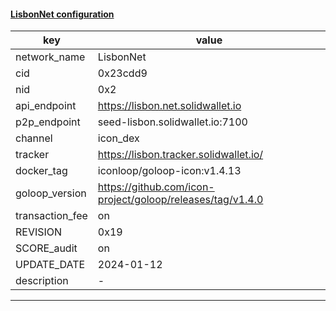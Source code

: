 #### [LisbonNet configuration](https://networkinfo.solidwallet.io/node_info/LisbonNet/default_configure.yml)
|key|value|
|---|---|
|network_name|LisbonNet|
|cid|0x23cdd9|
|nid|0x2|
|api_endpoint|https://lisbon.net.solidwallet.io|
|p2p_endpoint|seed-lisbon.solidwallet.io:7100|
|channel|icon_dex|
|tracker|https://lisbon.tracker.solidwallet.io/|
|docker_tag|iconloop/goloop-icon:v1.4.13|
|goloop_version|https://github.com/icon-project/goloop/releases/tag/v1.4.0|
|transaction_fee|on|
|REVISION|0x19|
|SCORE_audit|on|
|UPDATE_DATE|2024-01-12|
|description|-|
---
